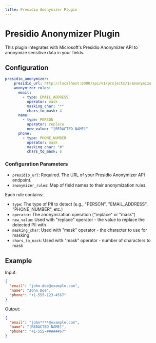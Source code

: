 ```yaml
---
title: Presidio Anonymizer Plugin
---
```


# Presidio Anonymizer Plugin

This plugin integrates with Microsoft's Presidio Anonymizer API to anonymize sensitive data in your fields.

## Configuration

```yaml
presidio_anonymizer:
    presidio_url: http://localhost:8080/api/v1/projects/1/anonymize
    anonymizer_rules:
      email:
        - type: EMAIL_ADDRESS
          operator: mask
          masking_char: "*"
          chars_to_mask: 4
      name:
        - type: PERSON
          operator: replace
          new_value: "[REDACTED NAME]"
      phone:
        - type: PHONE_NUMBER
          operator: mask
          masking_char: "#"
          chars_to_mask: 6
```

### Configuration Parameters

- `presidio_url`: Required. The URL of your Presidio Anonymizer API endpoint.
- `anonymizer_rules`: Map of field names to their anonymization rules.

Each rule contains:
- `type`: The type of PII to detect (e.g., "PERSON", "EMAIL_ADDRESS", "PHONE_NUMBER", etc.)
- `operator`: The anonymization operation ("replace" or "mask")
- `new_value`: Used with "replace" operator - the value to replace the detected PII with
- `masking_char`: Used with "mask" operator - the character to use for masking
- `chars_to_mask`: Used with "mask" operator - number of characters to mask

## Example

Input:
```json
{
  "email": "john.doe@example.com",
  "name": "John Doe",
  "phone": "+1-555-123-4567"
}
```

Output:
```json
{
  "email": "john****@example.com",
  "name": "[REDACTED NAME]",
  "phone": "+1-555-######67"
}
``` 

